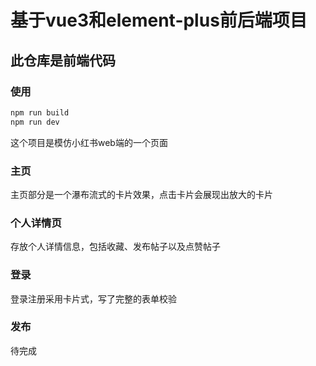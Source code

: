 # 基于vue3和element-plus前后端项目

## 此仓库是前端代码

### 使用

``` bash
npm run build
npm run dev
```

这个项目是模仿小红书web端的一个页面

### 主页

主页部分是一个瀑布流式的卡片效果，点击卡片会展现出放大的卡片

### 个人详情页

存放个人详情信息，包括收藏、发布帖子以及点赞帖子

### 登录

登录注册采用卡片式，写了完整的表单校验

### 发布

待完成
